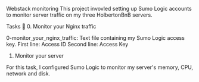 Webstack monitoring
This project invovled setting up Sumo Logic accounts to monitor server traffic on my three HolbertonBnB servers.

Tasks 📃
0. Monitor your Nginx traffic

0-monitor_your_nginx_traffic: Text file containing my Sumo Logic access key.
First line: Access ID
Second line: Access Key
1. Monitor your server

For this task, I configured Sumo Logic to monitor my server's memory, CPU, network and disk.
